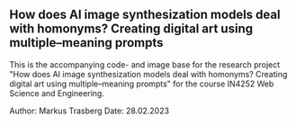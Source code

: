 ## How does AI image synthesization models deal with homonyms? Creating digital art using multiple–meaning prompts

This is the accompanying code- and image base for the research project "How does AI image synthesization models deal with homonyms? Creating digital art using multiple–meaning prompts" for the course 
IN4252 Web Science and Engineering.

Author: Markus Trasberg
Date: 28.02.2023